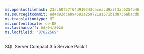 ```yaml
---
ms.openlocfilehash: 23ac60f37f64d910243caceacd9a5f3ac5254b46
ms.sourcegitcommit: ad4d92dce894592a259721a1571b1d8736abacdb
ms.translationtype: MT
ms.contentlocale: de-DE
ms.lasthandoff: 08/04/2020
ms.locfileid: "87622569"
---
```

SQL Server Compact 3.5 Service Pack 1
